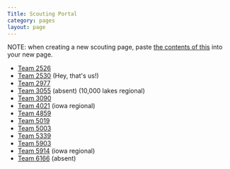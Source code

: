```yaml
---
Title: Scouting Portal
category: pages
layout: page
---
```

NOTE: when creating a new scouting page, paste [the contents of this](./Generic-Scouting-Form) into your new page.

- [Team 2526](./t2526)
- [Team 2530](./t2530) (Hey, that's us!)
- [Team 2977](./t2977)
- [Team 3055](./t3055) (absent) (10,000 lakes regional)
- [Team 3090](./t3090)
- [Team 4021](./t4021) (iowa regional)
- [Team 4859](./t4859)
- [Team 5019](./t5019)
- [Team 5003](./t5003)
- [Team 5339](./t5339)
- [Team 5903](./t5903)
- [Team 5914](./t5914) (iowa regional)
- [Team 6166](./t6166) (absent)

